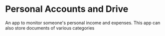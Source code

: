 # Personal Accounts and Drive
 An app to monitor someone's personal income and expenses. This app can also store documents of various categories

